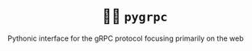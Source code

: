 <h1 align="center">
  🍓🔌 <code>pygrpc</code>
</h1>

Pythonic interface for the gRPC protocol focusing primarily on the web

